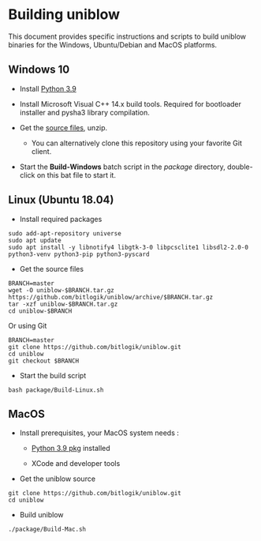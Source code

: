 
# Building uniblow

This document provides specific instructions and scripts to build uniblow binaries for the Windows, Ubuntu/Debian and MacOS platforms.

## Windows 10

* Install [Python 3.9](https://www.python.org/ftp/python/3.9.9/python-3.9.9-amd64.exe)

* Install Microsoft Visual C++ 14.x build tools. Required for bootloader installer and pysha3 library compilation.

* Get the [source files](https://github.com/bitlogik/uniblow/archive/refs/heads/master.zip), unzip.
    * You can alternatively clone this repository using your favorite Git client.

* Start the **Build-Windows** batch script in the *package* directory, double-click on this bat file to start it.


## Linux (Ubuntu 18.04)

* Install required packages
```
sudo add-apt-repository universe
sudo apt update
sudo apt install -y libnotify4 libgtk-3-0 libpcsclite1 libsdl2-2.0-0 python3-venv python3-pip python3-pyscard
```

* Get the source files
```
BRANCH=master
wget -O uniblow-$BRANCH.tar.gz https://github.com/bitlogik/uniblow/archive/$BRANCH.tar.gz
tar -xzf uniblow-$BRANCH.tar.gz
cd uniblow-$BRANCH
```

Or using Git

```
BRANCH=master
git clone https://github.com/bitlogik/uniblow.git
cd uniblow
git checkout $BRANCH
```


* Start the build script
```
bash package/Build-Linux.sh
```

## MacOS

* Install prerequisites, your MacOS system needs :

    -   [Python 3.9
    pkg](https://www.python.org/ftp/python/3.9.9/python-3.9.9-macos11.pkg)
    installed

    -   XCode and developer tools

* Get the uniblow source
```
git clone https://github.com/bitlogik/uniblow.git
cd uniblow
```

* Build uniblow
```
./package/Build-Mac.sh
```
